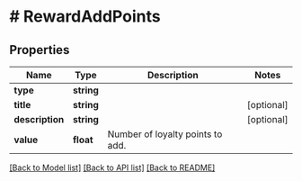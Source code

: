 # # RewardAddPoints

## Properties

Name | Type | Description | Notes
------------ | ------------- | ------------- | -------------
**type** | **string** |  | 
**title** | **string** |  | [optional] 
**description** | **string** |  | [optional] 
**value** | **float** | Number of loyalty points to add. | 

[[Back to Model list]](../../README.md#documentation-for-models) [[Back to API list]](../../README.md#documentation-for-api-endpoints) [[Back to README]](../../README.md)


